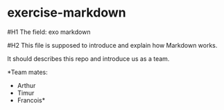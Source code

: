 # exercise-markdown
#H1 The field: exo markdown

#H2 This file is supposed to introduce and explain how Markdown works. 

It should describes this repo and introduce us as a team.

*Team mates:
- Arthur
- Timur
- Francois*
